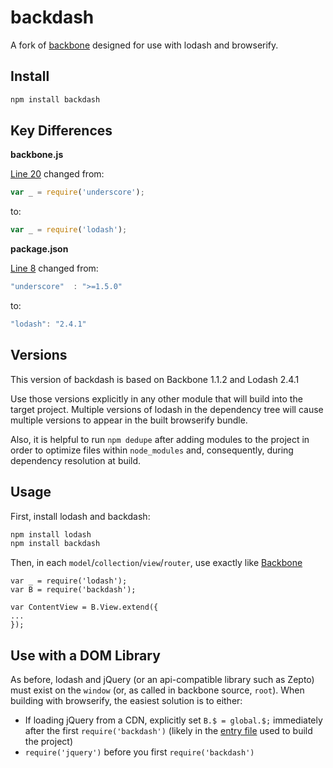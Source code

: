 backdash
========

A fork of [backbone](https://github.com/jashkenas/backbone) designed for use with lodash and browserify.


## Install

```javascript
npm install backdash
```


## Key Differences

**backbone.js**

[Line 20](https://github.com/jashkenas/backbone/blob/1.1.2/backbone.js#L20) changed from:

```javascript
var _ = require('underscore');
```

to:

```javascript
var _ = require('lodash');
```

**package.json**

[Line 8](https://github.com/jashkenas/backbone/blob/master/package.json#L8) changed from:

```javascript
"underscore"  : ">=1.5.0"
```

to:

```javascript
"lodash": "2.4.1"
```


## Versions

This version of backdash is based on Backbone 1.1.2 and Lodash 2.4.1

Use those versions explicitly in any other module that will build into the target project. Multiple versions of lodash in the dependency tree will cause multiple versions to appear in the built browserify bundle.

Also, it is helpful to run `npm dedupe` after adding modules to the project in order to optimize files within `node_modules` and, consequently, during dependency resolution at build.


## Usage

First, install lodash and backdash:

```javascript
npm install lodash
npm install backdash
```

Then, in each `model`/`collection`/`view`/`router`, use exactly like [Backbone](http://backbonejs.org/)

```
var _ = require('lodash');
var B = require('backdash');

var ContentView = B.View.extend({
...
});
```

## Use with a DOM Library

As before, lodash and jQuery (or an api-compatible library such as Zepto) must exist on the `window` (or, as called in backbone source, `root`). When building with browserify, the easiest solution is to either:

- If loading jQuery from a CDN, explicitly set `B.$ = global.$;` immediately after the first `require('backdash')` (likely in the [entry file](https://github.com/substack/node-browserify#baddfile) used to build the project)
- `require('jquery')` before you first `require('backdash')`
